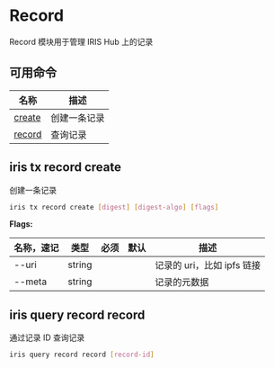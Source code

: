 # Record

Record 模块用于管理 IRIS Hub 上的记录

## 可用命令

| 名称                                | 描述         |
| ----------------------------------- | ------------ |
| [create](#iris-tx-record-create)    | 创建一条记录 |
| [record](#iris-query-record-record) | 查询记录     |

## iris tx record create

创建一条记录

```bash
iris tx record create [digest] [digest-algo] [flags]
```

**Flags:**

| 名称，速记 | 类型   | 必须 | 默认 | 描述                       |
| ---------- | ------ | ---- | ---- | -------------------------- |
| --uri      | string |      |      | 记录的 uri，比如 ipfs 链接 |
| --meta     | string |      |      | 记录的元数据               |

## iris query record record

通过记录 ID 查询记录

```bash
iris query record record [record-id]
```
